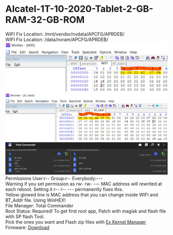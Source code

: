 # Alcatel-1T-10-2020-Tablet-2-GB-RAM-32-GB-ROM
WIFI Fix Location: /mnt/vendor/nvdata/APCFG/APRDEB/
<br>WIFI Fix Location: /data/nvram/APCFG/APRDEB/
![alt_text](https://github.com/ny4rlk0/Alcatel-1T-10-2020-Tablet-2-GB-RAM-32-GB-ROM/blob/main/wifi.png)
![alt_text](https://github.com/ny4rlk0/Alcatel-1T-10-2020-Tablet-2-GB-RAM-32-GB-ROM/blob/main/bt.png)
![alt_text](https://github.com/ny4rlk0/Alcatel-1T-10-2020-Tablet-2-GB-RAM-32-GB-ROM/blob/main/TotalCommander.PNG)
<br>Permissions User:r-- Group:r-- Everybody:---
<br>Warning if you set permission as rw- rw- --- MAC address will rewrited at each reboot. Setting it r-- r-- --- permanently fixes this.
<br>Yellow glowed line is MAC address that you can change inside WIFI and BT_Addr file. Using WinHEX!
<br>File Manager: Total Commander
<br>Root Status: Required! To get first root app, Patch with magisk and flash file with SP flash Tool.
<br>Pick the ones you want and Flash zip files  with [Ex Kernel Manager](https://play.google.com/store/apps/details?id=flar2.exkernelmanager&pli=1)
<br>Firmware: [Download](https://www.needrom.com/download/alcatel-1t10-smart-8092/)
